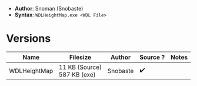 - **Author**: Snoman (Snobaste)
- **Syntax**: `WDLHeightMap.exe <WDL File>`

# Versions

| Name         | Filesize     | Author   | Source ? | Notes |
| ------------ | ------------ | -------- | -------- | ----- |
| WDLHeightMap | 11 KB (Source)<br />587 KB (exe) | Snobaste | ✔️         |       |